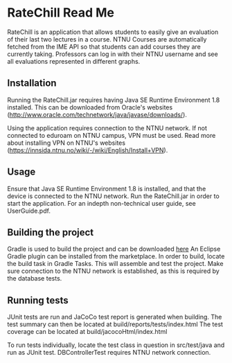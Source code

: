# RateChill Read Me

RateChill is an application that allows students to easily give an 
evaluation of their last two lectures in a course. NTNU Courses are 
automatically fetched from the IME API so that students can add courses 
they are currently taking. Professors can log in with their NTNU username 
and see all evaluations represented in different graphs.


## Installation

Running the RateChill.jar requires having Java SE Runtime Environment 1.8
installed. This can be downloaded from Oracle's websites
(http://www.oracle.com/technetwork/java/javase/downloads/).

Using the application requires connection to the NTNU network.
If not connected to eduroam on NTNU campus, VPN must be used. 
Read more about installing VPN on NTNU's websites
(https://innsida.ntnu.no/wiki/-/wiki/English/Install+VPN).


## Usage

Ensure that Java SE Runtime Environment 1.8 is installed, and that the
device is connected to the NTNU network. 
Run the RateChill.jar in order to start the application.
For an indepth non-technical user guide, see UserGuide.pdf.


## Building the project

Gradle is used to build the project and can be downloaded 
[here](https://gradle.org/install)
An Eclipse Gradle plugin can be installed from the marketplace.
In order to build, locate the build task in Gradle Tasks.
This will assemble and test the project. Make sure connection to the 
NTNU network is established, as this is required by the database tests. 


## Running tests
JUnit tests are run and JaCoCo test report is generated when building.
The test summary can then be located at build/reports/tests/index.html
The test coverage can be located at build/jacocoHtml/index.html

To run tests individually, locate the test class in question in
src/test/java and run as JUnit test.
DBControllerTest requires NTNU network connection.

